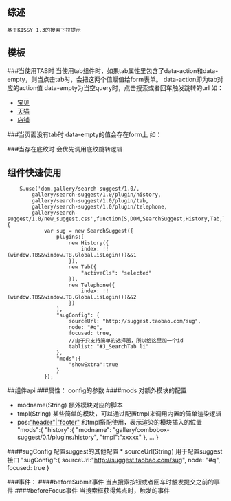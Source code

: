## 综述
    基于KISSY 1.3的搜索下拉提示
## 模板
###当使用TAB时
    当使用tab组件时，如果tab属性里包含了data-action和data-empty，则当点击tab时，会把这两个值赋值给form表单。
    data-action即为tab对应的action值
    data-empty为当空query时，点击搜索或者回车触发跳转的url
    如：
    <ul class="ks-switchable-nav" id="J_SearchTab">
        <li data-searchtype="item" data-action="http://s.taobao.com"
            data-action="http://list.taobao.com/browse/cat-0.htm" class="selected"><a
            href="" data-spm-anchor-id="1.1000386.0.34">宝贝</a>
        </li>
        <li data-searchtype="mall" data-empty="http://www.tmall.com"
            data-action="http://list.tmall.com/search_product.htm">
            <a href="" data-spm-anchor-id="1.1000386.0.35">天猫</a>
        </li>
        <li data-searchtype="shop" data-empty="http://shopsearch.taobao.com"
            data-action="http://shopsearch.taobao.com/browse/shop_search.htm">
            <a href="">店铺</a>
        </li>
    </ul>
###当页面没有tab时
    data-empty的值会存在form上
    如： <form data-empty="http://s.taobao.com" action="xxxx"></form>
###当存在底纹时
    会优先调用底纹跳转逻辑
## 组件快速使用
        S.use('dom,gallery/search-suggest/1.0/,
            gallery/search-suggest/1.0/plugin/history,
            gallery/search-suggest/1.0/plugin/tab,
            gallery/search-suggest/1.0/plugin/telephone,
            gallery/search-suggest/1.0/new_suggest.css',function(S,DOM,SearchSuggest,History,Tab,Telephone){
                var sug = new SearchSuggest({
                    plugins:[
                        new History({
                            index: !!(window.TB&&window.TB.Global.isLogin())&&1
                        }),
                        new Tab({
                            "activeCls": "selected"
                        }),
                        new Telephone({
                            index: !!(window.TB&&window.TB.Global.isLogin())&&2
                        })
                    ],
                    "sugConfig": {
                        sourceUrl: "http://suggest.taobao.com/sug",
                        node: "#q",
                        focused: true,
                        //由于只支持简单的选择器，所以给这里加一个id
                        tablist: "#J_SearchTab li"
                    },
                    "mods":{
                        "showExtra":true
                    }
                });
##组件api
###属性： config的参数
####mods 对额外模块的配置
* modname(String)
    额外模块对应的脚本
* tmpl(String)
    某些简单的模块，可以通过配置tmpl来调用内置的简单渲染逻辑
* pos:<span>["header"|"footer"](String)
    和tmpl搭配使用，表示渲染的模块插入的位置
"mods":{
    "history":{
        "modname": "gallery/combobox-suggest/0.1/plugins/history",
        "tmpl":"xxxxx"
    },
    ...
}

####sugConfig 配置suggest的其他配置
    * sourceUrl(String)
        用于配置suggest接口
    "sugConfig":{
        sourceUrl:"http://suggest.taobao.com/sug",
        node: "#q",
        focused: true
    }

###事件：
####beforeSubmit事件
    当点搜索按钮或者回车时触发提交之前的事件
####beforeFocus事件
    当搜索框获得焦点时，触发的事件